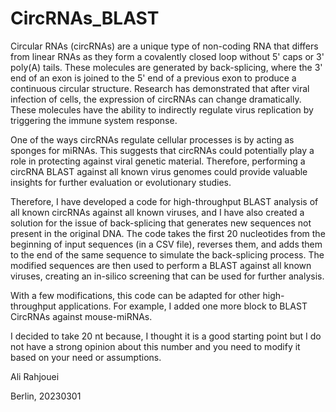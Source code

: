 # CircRNAs_BLAST

Circular RNAs (circRNAs) are a unique type of non-coding RNA that differs from linear RNAs as they form a covalently closed loop without 5' caps or 3' poly(A) tails. These molecules are generated by back-splicing, where the 3' end of an exon is joined to the 5' end of a previous exon to produce a continuous circular structure. Research has demonstrated that after viral infection of cells, the expression of circRNAs can change dramatically. These molecules have the ability to indirectly regulate virus replication by triggering the immune system response.

One of the ways circRNAs regulate cellular processes is by acting as sponges for miRNAs. This suggests that circRNAs could potentially play a role in protecting against viral genetic material. Therefore, performing a circRNA BLAST against all known virus genomes could provide valuable insights for further evaluation or evolutionary studies.

Therefore, I have developed a code for high-throughput BLAST analysis of all known circRNAs against all known viruses, and I have also created a solution for the issue of back-splicing that generates new sequences not present in the original DNA. The code takes the first 20 nucleotides from the beginning of input sequences (in a CSV file), reverses them, and adds them to the end of the same sequence to simulate the back-splicing process. The modified sequences are then used to perform a BLAST against all known viruses, creating an in-silico screening that can be used for further analysis.

With a few modifications, this code can be adapted for other high-throughput applications. For example, I added one more block to BLAST CircRNAs against mouse-miRNAs.

I decided to take 20 nt because, I thought it is a good starting point but I do not have a strong opinion about this number and you need to modify it based on your need or assumptions.




Ali Rahjouei

Berlin, 20230301
